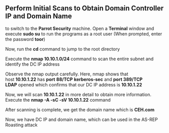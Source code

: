 
## Perform Initial Scans to Obtain Domain Controller IP and Domain Name


to switch to the **Parrot Security** machine. Open a **Terminal** window and execute **sudo su** to run the programs as a root user (When prompted, enter the password **toor**)

Now, run the **cd** command to jump to the root directory

Execute the **nmap 10.10.1.0/24** command to scan the entire subnet and identify the DC IP address

Observe the nmap output carefully. Here, nmap shows that host **10.10.1.22** has **port** **88/TCP** **kerberos-sec** and **port 389/TCP LDAP** opened which confirms that our DC IP address is **10.10.1.22**

Now, we will scan **10.10.1.22** in more detail to obtain more information. Execute the **nmap -A -sC -sV 10.10.1.22** command

After scanning is complete, we get the domain name which is **CEH.com**

Now, we have DC IP and domain name, which can be used in the AS-REP Roasting attack



